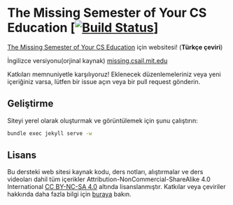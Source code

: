 # The Missing Semester of Your CS Education [[![Build Status](https://travis-ci.com/missing-semester/missing-semester.svg?branch=master)](https://travis-ci.com/missing-semester/missing-semester)]

[The Missing Semester of Your CS Education](https://missing-semester-tr.github.io/) için websitesi! (**Türkçe çeviri**)

İngilizce versiyonu(orjinal kaynak) [missing.csail.mit.edu](https://missing.csail.mit.edu/)

Katkıları memnuniyetle karşılıyoruz! Eklenecek düzenlemeleriniz veya yeni içeriğiniz varsa, lütfen
bir issue açın veya bir pull request gönderin.

## Geliştirme

Siteyi yerel olarak oluşturmak ve görüntülemek için şunu çalıştırın:

```bash
bundle exec jekyll serve -w
```

## Lisans

Bu dersteki web sitesi kaynak kodu, ders notları, alıştırmalar ve ders videoları dahil tüm içerikler Attribution-NonCommercial-ShareAlike 4.0 International [CC BY-NC-SA 4.0](https://creativecommons.org/licenses/by-nc-sa/4.0/) altında lisanslanmıştır. Katkılar veya çeviriler hakkında daha fazla bilgi için [buraya](https://missing-semester-tr.github.io/license/) bakın.
